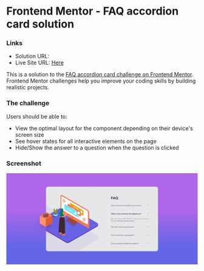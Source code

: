 # Frontend Mentor - FAQ accordion card solution

### Links

- Solution URL:
- Live Site URL: [Here](https://gabyeager.github.io/Front-End-Mentor-Challenges/Newbie/FAQ%20accordion%20card/)

This is a solution to the [FAQ accordion card challenge on Frontend Mentor](https://www.frontendmentor.io/challenges/faq-accordion-card-XlyjD0Oam). Frontend Mentor challenges help you improve your coding skills by building realistic projects. 

### The challenge

Users should be able to:

- View the optimal layout for the component depending on their device's screen size
- See hover states for all interactive elements on the page
- Hide/Show the answer to a question when the question is clicked

### Screenshot

![](./design/screenshot.png)
